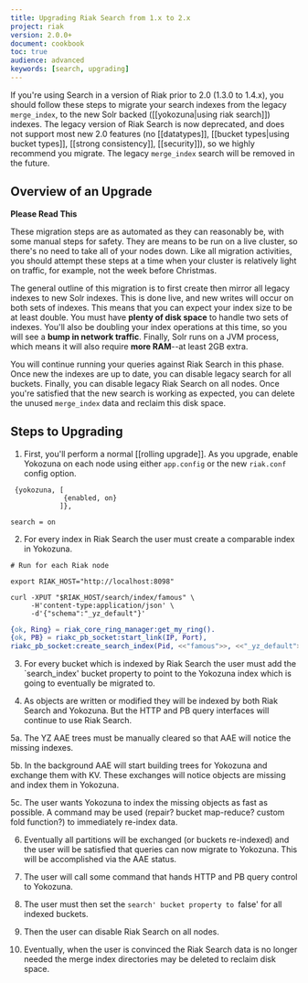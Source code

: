 ```yaml
---
title: Upgrading Riak Search from 1.x to 2.x
project: riak
version: 2.0.0+
document: cookbook
toc: true
audience: advanced
keywords: [search, upgrading]
---
```


If you're using Search in a version of Riak prior to 2.0 (1.3.0 to 1.4.x), you should follow these steps to migrate your search indexes from the legacy `merge_index`, to the new Solr backed ([[yokozuna|using riak search]]) indexes. The legacy version of Riak Search is now deprecated, and does not support most new 2.0 features (no [[datatypes]], [[bucket types|using bucket types]], [[strong consistency]], [[security]]), so we highly recommend you migrate. The legacy `merge_index` search will be removed in the future.

## Overview of an Upgrade

**Please Read This**

These migration steps are as automated as they can reasonably be, with some manual steps for safety. They are means to be run on a live cluster, so there's no need to take all of your nodes down. Like all migration activities, you should attempt these steps at a time when your cluster is relatively light on traffic, for example, not the week before Christmas.

The general outline of this migration is to first create then mirror all legacy indexes to new Solr indexes. This is done live, and new writes will occur on both sets of indexes. This means that you can expect your index size to be at least double. You must have **plenty of disk space** to handle two sets of indexes. You'll also be doubling your index operations at this time, so you will see a **bump in network traffic**. Finally, Solr runs on a JVM process, which means it will also require **more RAM**--at least 2GB extra.

You will continue running your queries against Riak Search in this phase. Once new the indexes are up to date, you can disable legacy search for all buckets. Finally, you can disable legacy Riak Search on all nodes. Once you're satisfied that the new search is working as expected, you can delete the unused `merge_index` data and reclaim this disk space.

## Steps to Upgrading

1. First, you'll perform a normal [[rolling upgrade]]. As you upgrade, enable Yokozuna on each node using either `app.config` or the new `riak.conf` config option.

```appconfig
 {yokozuna, [
             {enabled, on}
            ]},
```
```riakconf
search = on
```

2. For every index in Riak Search the user must create a comparable index in Yokozuna.

```curl
# Run for each Riak node

export RIAK_HOST="http://localhost:8098"

curl -XPUT "$RIAK_HOST/search/index/famous" \
     -H'content-type:application/json' \
     -d'{"schema":"_yz_default"}'
```
```erlang
{ok, Ring} = riak_core_ring_manager:get_my_ring().
{ok, PB} = riakc_pb_socket:start_link(IP, Port),
riakc_pb_socket:create_search_index(Pid, <<"famous">>, <<"_yz_default">>, []),
```


3. For every bucket which is indexed by Riak Search the user must add the `search_index' bucket property to point to the Yokozuna index which is going to eventually be migrated to.

4. As objects are written or modified they will be indexed by both Riak Search and Yokozuna.  But the HTTP and PB query interfaces will continue to use Riak Search.

5a. The YZ AAE trees must be manually cleared so that AAE will notice the missing indexes.

5b. In the background AAE will start building trees for Yokozuna and exchange them with KV.  These exchanges will notice objects are missing and index them in Yokozuna.

5c. The user wants Yokozuna to index the missing objects as fast as possible.  A command may be used (repair? bucket map-reduce? custom fold function?) to immediately re-index data.

6. Eventually all partitions will be exchanged (or buckets re-indexed) and the user will be satisfied that queries can now migrate to Yokozuna.  This will be accomplished via the AAE status.

7. The user will call some command that hands HTTP and PB query control to Yokozuna.

8. The user must then set the `search' bucket property to `false' for all indexed buckets.

9. Then the user can disable Riak Search on all nodes.

10. Eventually, when the user is convinced the Riak Search data is no longer needed the merge index directories may be deleted to reclaim disk space.
